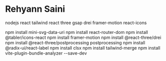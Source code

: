 # Rehyann Saini

nodejs
react
tailwind
react three
gsap
drei
framer-motion
react-icons

npm install mini-svg-data-uri
npm install react-router-dom
npm install @tabler/icons-react
npm install framer-motion
npm install @react-three/drei
npm install @react-three/postprocessing postprocessing
npm install @radix-ui/react-label
npm install clsx
npm install tailwind-merge
npm install vite-plugin-bundle-analyzer --save-dev
